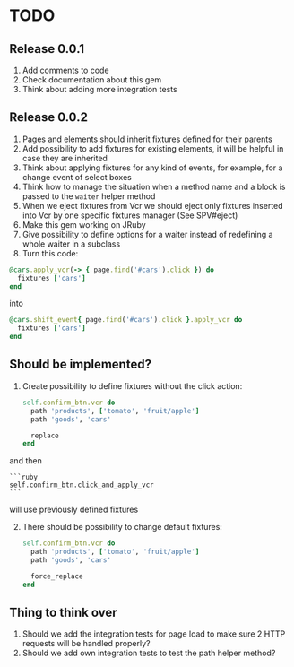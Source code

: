 # TODO

## Release 0.0.1

1. Add comments to code
2. Check documentation about this gem
3. Think about adding more integration tests

## Release 0.0.2

1. Pages and elements should inherit fixtures defined for their parents
2. Add possibility to add fixtures for existing elements, it will be helpful in case they are inherited
3. Think about applying fixtures for any kind of events, for example, for a change event of select boxes
4. Think how to manage the situation when a method name and a block is passed to the `waiter` helper method
5. When we eject fixtures from Vcr we should eject only fixtures inserted into Vcr by one specific fixtures manager (See SPV#eject)
6. Make this gem working on JRuby
7. Give possibility to define options for a waiter instead of redefining a whole waiter in a subclass
8. Turn this code:

```ruby
@cars.apply_vcr(-> { page.find('#cars').click }) do
  fixtures ['cars']
end
```

into

```ruby
@cars.shift_event{ page.find('#cars').click }.apply_vcr do
  fixtures ['cars']
end
```

## Should be implemented?

1. Create possibility to define fixtures without the click action:

    ```ruby
    self.confirm_btn.vcr do
      path 'products', ['tomato', 'fruit/apple']
      path 'goods', 'cars'

      replace
    end
    ```

  and then

    ```ruby
    self.confirm_btn.click_and_apply_vcr
    ```

  will use previously defined fixtures

2. There should be possibility to change default fixtures:

    ```ruby
    self.confirm_btn.vcr do
      path 'products', ['tomato', 'fruit/apple']
      path 'goods', 'cars'

      force_replace
    end
    ```

## Thing to think over

1. Should we add the integration tests for page load to make sure 2 HTTP requests will be handled properly?
2. Should we add own integration tests to test the path helper method?
